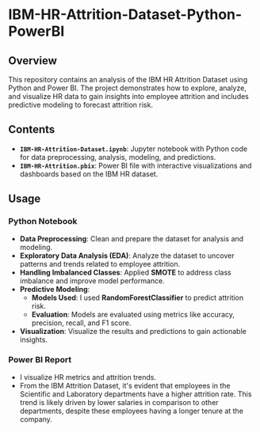 # IBM-HR-Attrition-Dataset-Python-PowerBI

## Overview

This repository contains an analysis of the IBM HR Attrition Dataset using Python and Power BI. The project demonstrates how to explore, analyze, and visualize HR data to gain insights into employee attrition and includes predictive modeling to forecast attrition risk.

## Contents

- **`IBM-HR-Attrition-Dataset.ipynb`**: Jupyter notebook with Python code for data preprocessing, analysis, modeling, and predictions.
- **`IBM-HR-Attrition.pbix`**: Power BI file with interactive visualizations and dashboards based on the IBM HR dataset.

## Usage

### Python Notebook

- **Data Preprocessing**: Clean and prepare the dataset for analysis and modeling.
- **Exploratory Data Analysis (EDA)**: Analyze the dataset to uncover patterns and trends related to employee attrition.
- **Handling Imbalanced Classes**: Applied **SMOTE** to address class imbalance and improve model performance.
- **Predictive Modeling**:
  - **Models Used**: I used **RandomForestClassifier** to predict attrition risk.
  - **Evaluation**: Models are evaluated using metrics like accuracy, precision, recall, and F1 score.
- **Visualization**: Visualize the results and predictions to gain actionable insights.

### Power BI Report

- I visualize HR metrics and attrition trends.
- From the IBM Attrition Dataset, it's evident that employees in the Scientific and Laboratory departments have a higher attrition rate. This trend is likely driven by lower salaries in comparison to other departments, despite these employees having a longer tenure at the company.

